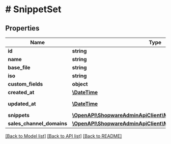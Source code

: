 # # SnippetSet

## Properties

Name | Type | Description | Notes
------------ | ------------- | ------------- | -------------
**id** | **string** |  | [optional]
**name** | **string** |  |
**base_file** | **string** |  |
**iso** | **string** |  |
**custom_fields** | **object** |  | [optional]
**created_at** | [**\DateTime**](\DateTime.md) |  | [readonly]
**updated_at** | [**\DateTime**](\DateTime.md) |  | [optional] [readonly]
**snippets** | [**\OpenAPI\ShopwareAdminApiClient\Model\Snippet[]**](Snippet.md) |  | [optional]
**sales_channel_domains** | [**\OpenAPI\ShopwareAdminApiClient\Model\SalesChannelDomain[]**](SalesChannelDomain.md) |  | [optional]

[[Back to Model list]](../../README.md#models) [[Back to API list]](../../README.md#endpoints) [[Back to README]](../../README.md)
